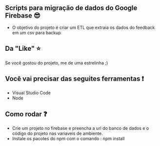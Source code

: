 ## Scripts para migração de dados do Google Firebase :sunglasses:

* O objetivo do projeto é criar um ETL que extraia os dados do feedback em um csv para backup
  
## Da "Like" :star:
Se você gostou do projeto, me de uma estrelinha ;)

## Você vai precisar das seguites ferramentas :exclamation:

* Visual Studio Code
* Node

## Como rodar :question:

* Crie um projeto no firebase e preencha a url do banco de dados e o código do projeto nas variaveis de ambiente.
* Instale os pacotes do npm com o comando : npm install

